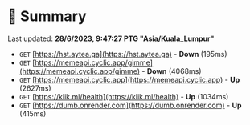 # 📖 Summary
Last updated: **28/6/2023, 9:47:27 PTG "Asia/Kuala_Lumpur"**

- `GET` [https://hst.aytea.ga](https://hst.aytea.ga) - **Down** (195ms)
- `GET` [https://memeapi.cyclic.app/gimme](https://memeapi.cyclic.app/gimme) - **Down** (4068ms)
- `GET` [https://memeapi.cyclic.app](https://memeapi.cyclic.app) - **Up** (2627ms)
- `GET` [https://klik.ml/health](https://klik.ml/health) - **Up** (1034ms)
- `GET` [https://dumb.onrender.com](https://dumb.onrender.com) - **Up** (415ms)
